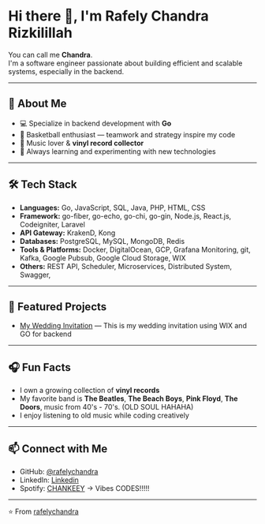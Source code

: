 # Hi there 👋, I'm Rafely Chandra Rizkilillah

You can call me **Chandra**.  
I'm a software engineer passionate about building efficient and scalable systems, especially in the backend.  

---

## 🚀 About Me
- 💻 Specialize in backend development with **Go**
- 🏀 Basketball enthusiast — teamwork and strategy inspire my code
- 🎵 Music lover & **vinyl record collector**
- 🌱 Always learning and experimenting with new technologies

---

## 🛠️ Tech Stack
- **Languages:** Go, JavaScript, SQL, Java, PHP, HTML, CSS
- **Framework:** go-fiber, go-echo, go-chi, go-gin, Node.js, React.js, Codeigniter, Laravel
- **API Gateway:** KrakenD, Kong
- **Databases:** PostgreSQL, MySQL, MongoDB, Redis 
- **Tools & Platforms:** Docker, DigitalOcean, GCP, Grafana Monitoring, git, Kafka, Google Pubsub, Google Cloud Storage, WIX
- **Others:** REST API, Scheduler, Microservices, Distributed System, Swagger, 

---

## 📌 Featured Projects
- [My Wedding Invitation](https://rafelychandra.wixsite.com/my-site-4) — This is my wedding invitation using WIX and GO for backend

---

## 🎧 Fun Facts
- I own a growing collection of **vinyl records**  
- My favorite band is **The Beatles**, **The Beach Boys**, **Pink Floyd**, **The Doors**, music from 40's - 70's. (OLD SOUL HAHAHA) 
- I enjoy listening to old music while coding creatively

---

## 📫 Connect with Me
- GitHub: [@rafelychandra](https://github.com/rafelychandra)  
- LinkedIn: [Linkedin](https://www.linkedin.com/in/rafelychandra)  
- Spotify: [CHANKEEY](https://open.spotify.com/user/rzkllh?si=c141e261a2704fb0) -> Vibes CODES!!!!!

---

⭐️ From [rafelychandra](https://github.com/rafelychandra)
